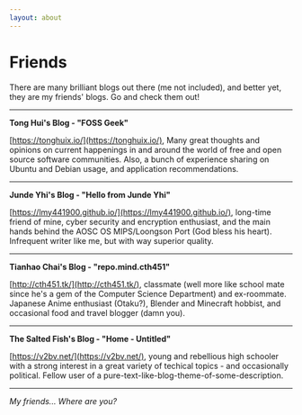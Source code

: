 ```yaml
---
layout: about
---
```


Friends
=======

There are many brilliant blogs out there (me not included), and better yet,
they are my friends' blogs. Go and check them out!

-------------------------------------------------------------------------------

**Tong Hui's Blog - "FOSS Geek"**

[https://tonghuix.io/](https://tonghuix.io/), Many great thoughts and opinions
on current happenings in and around the world of free and open source software
communities. Also, a bunch of experience sharing on Ubuntu and Debian usage,
and application recommendations.

-------------------------------------------------------------------------------

**Junde Yhi's Blog - "Hello from Junde Yhi"**

[https://lmy441900.github.io/](https://lmy441900.github.io/), long-time friend
of mine, cyber security and encryption enthusiast, and the main hands behind
the AOSC OS MIPS/Loongson Port (God bless his heart). Infrequent writer like
me, but with way superior quality.

-------------------------------------------------------------------------------

**Tianhao Chai's Blog - "repo.mind.cth451"**

[http://cth451.tk/](http://cth451.tk/), classmate (well more like school mate
since he's a gem of the Computer Science Department) and ex-roommate. Japanese
Anime enthusiast (Otaku?), Blender and Minecraft hobbist, and occasional food
and travel blogger (damn you).

-------------------------------------------------------------------------------

**The Salted Fish's Blog - "Home - Untitled"**

[https://v2bv.net/](https://v2bv.net/), young and rebellious high schooler with
a strong interest in a great variety of techical topics - and occasionally
political. Fellow user of a pure-text-like-blog-theme-of-some-description.

-------------------------------------------------------------------------------

*My friends... Where are you?*
